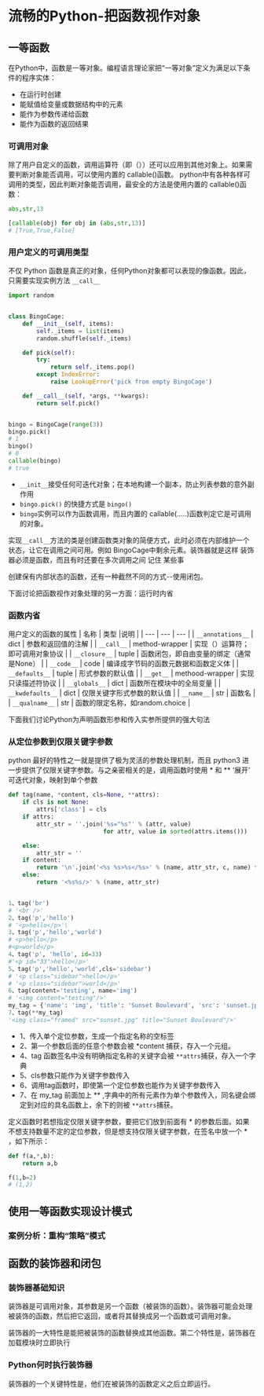 # 流畅的Python-把函数视作对象


## 一等函数
在Python中，函数是一等对象。编程语言理论家把“一等对象”定义为满足以下条件的程序实体：
- 在运行时创建
- 能赋值给变量或数据结构中的元素
- 能作为参数传递给函数
- 能作为函数的返回结果



### 可调用对象
除了用户自定义的函数，调用运算符（即（））还可以应用到其他对象上。如果需要判断对象能否调用，可以使用内置的 callable()函数。
python中有各种各样可调用的类型，因此判断对象能否调用，最安全的方法是使用内置的 callable()函数：

```python
abs,str,13

[callable(obj) for obj in (abs,str,13)]
# [True,True,False]
```


### 用户定义的可调用类型
不仅 Python 函数是真正的对象，任何Python对象都可以表现的像函数。因此，只需要实现实例方法 `__call__`


```python
import random


class BingoCage:
    def __init__(self, items):
        self._items = list(items)
        random.shuffle(self._items)

    def pick(self):
        try:
            return self._items.pop()
        except IndexError:
            raise LookupError('pick from empty BingoCage')

    def __call__(self, *args, **kwargs):
        return self.pick()


bingo = BingoCage(range(3))
bingo.pick()
# 1
bingo()
# 0
callable(bingo)
# true

```
- `__init__`接受任何可迭代对象；在本地构建一个副本，防止列表参数的意外副作用
- `bingo.pick()` 的快捷方式是 `bingo()`
- `bingo`实例可以作为函数调用，而且内置的 callable(.....)函数判定它是可调用的对象。

实现`__call__`方法的类是创建函数类对象的简便方式，此时必须在内部维护一个状态，让它在调用之间可用。例如 BingoCage中剩余元素。装饰器就是这样
装饰器必须是函数，而且有时还要在多次调用之间 记住 某些事

创建保有内部状态的函数，还有一种截然不同的方式--使用闭包。


下面讨论把函数视作对象处理的另一方面：运行时内省


### 函数内省
用户定义的函数的属性
| 名称       | 类型    |说明     |
| --- | --- | --- |
|  `__annotations__`   |   dict  |    参数和返回值的注解 |
|   `__call__`  |   method-wrapper  | 实现（）运算符；即可调用对象协议    |
|   `__closure__`  |  tuple   |  函数闭包，即自由变量的绑定（通常是None）   |
|   `__code__`  |  code   |   编译成字节码的函数元数据和函数定义体  |
|   `__defaults__`  |   tuple  |   形式参数的默认值  |
|    `__get__` |  methood-wrapper   |  实现只读描述符协议   |
|  `__globals__`   |  dict   |   函数所在模块中的全局变量  |
|   `__kwdefaults__`  |  dict   |   仅限关键字形式参数的默认值  |
|   `__name__`  |  str   |   函数名  |
|    `__qualname__` |  str   |   函数的限定名称，如random.choice  |




下面我们讨论Python为声明函数形参和传入实参所提供的强大句法

### 从定位参数到仅限关键字参数

python 最好的特性之一就是提供了极为灵活的参数处理机制，而且 python3 进一步提供了仅限关键字参数。与之亲密相关的是，调用函数时使用 * 和 ** ‘展开’ 可迭代对象，映射到单个参数

```python
def tag(name, *content, cls=None, **attrs):
    if cls is not None:
        attrs['class'] = cls
    if attrs:
        attr_str = ''.join('%s="%s"' % (attr, value)
                           for attr, value in sorted(attrs.items()))

    else:
        attr_str = ''
    if content:
        return '\n'.join('<%s %s>%s</%s>' % (name, attr_str, c, name) for c in content)
    else:
        return '<%s%s/>' % (name, attr_str)


1、tag('br')
# '<br />'
2、tag('p','hello')
# '<p>hello</p>'\
3、tag('p','hello','world')
# <p>hello</p>
#<p>world</p>
4、tag('p', 'hello', id=33)
#'<p id="33">hello</p>'
5、tag('p','hello','world',cls='sidebar')
# '<p class="sidebar">hello</p>'
# '<p class="sidebar">world</p>'
6、tag(content='testing', name='img')
# '<img content="testing"/>'
my_tag = {'name': 'img', 'title': 'Sunset Boulevard', 'src': 'sunset.jpg', 'cls': 'framed'}
7、tag(**my_tag)
'<img class="framed" src="sunset.jpg" title="Sunset Boulevard"/>'
```

- 1、传入单个定位参数，生成一个指定名称的空标签
- 2、第一个参数后面的任意个参数会被 *content 捕获，存入一个元组。
- 4、tag 函数签名中没有明确指定名称的关键字会被 `**attrs`捕获，存入一个字典
- 5、cls参数只能作为关键字参数传入
- 6、调用tag函数时，即使第一个定位参数也能作为关键字参数传入
- 7、在 my_tag 前面加上 ** ,字典中的所有元素作为单个参数传入，同名键会绑定到对应的具名函数上，余下的则被 `**attrs`捕获。


定义函数时若想指定仅限关键字参数，要把它们放到前面有 * 的参数后面。如果不想支持数量不定的定位参数，但是想支持仅限关键字参数，在签名中放一个 * ，如下所示：

```python
def f(a,*,b):
    return a,b

f(1,b=2)
# (1,2)

```


## 使用一等函数实现设计模式


### 案例分析：重构“策略”模式




## 函数的装饰器和闭包

### 装饰器基础知识
装饰器是可调用对象，其参数是另一个函数（被装饰的函数）。装饰器可能会处理被装饰的函数，然后把它返回，或者将其替换成另一个函数或可调用对象。


装饰器的一大特性是能把被装饰的函数替换成其他函数。第二个特性是，装饰器在加载模块时立即执行

### Python何时执行装饰器
装饰器的一个关键特性是，他们在被装饰的函数定义之后立即运行。